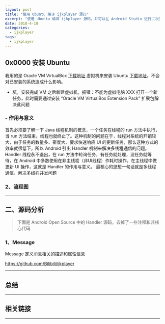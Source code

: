 ```yaml
---
layout: post
title: "使用 Ubuntu 编译 ijkplayer 源码"
excerpt: "使用 Ubuntu 编译 ijkplayer 源码，并可以在 Android Studio 进行二次开发"
date: 2018-4-18
categories:
  - ijkplayer
tags:
  - ijkplayer
---
```


## 0x0000 安装 Ubuntu
我用的是 Oracle VM VirtualBox [下载地址](https://www.virtualbox.org/) 虚拟机来安装 Ubuntu [下载地址](https://www.ubuntu.com/download)，不会对已安装的系统造成什么影响。

- 坑，安装完成 VM 之后新建虚拟机，报错：不能为虚拟电脑 XXX 打开一个新任务，此时需要通过安装 “Oracle VM VirtualBox Extension Pack” 扩展包解决此问题


### - 作用与意义 
首先必须要了解一下 Java 线程机制的概念，一个任务在线程的 run 方法中执行，当 run 方法结束，线程也就终止了。这种机制的问题在于，线程对系统的开销较大，由于任务的数量多、密度大、要求快速响应 UI 的更新任务，那么这种方式的效率就很低下，所以 Android 引出 Handler 机制来解决多线程通信的问题。Handler 线程永不退出，在 run 方法中轮询任务，有任务就处理，没任务就等待，在 Android 中多数使用在非主线程（非UI线程）作耗时操作，在主线程中做更新 UI 操作，这就是 Handler 的作用与意义。 
最核心的思想一句话就是多线程通信，解决多线程并发问题

### 2、流程图


-------------------

## 二、源码分析
> 下面是 Android Open Source 中的 Handler 源码，去掉了一些注释和非核心代码

### 1、Message
Message 定义消息相关的描述和属性信息

https://github.com/Bilibili/ijkplayer

-------------------




## 总结


-------------------

## 相关链接


-------------------
